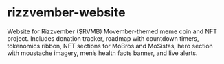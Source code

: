 # rizzvember-website
Website for Rizzvember ($RVMB) Movember-themed meme coin and NFT project. Includes donation tracker, roadmap with countdown timers, tokenomics ribbon, NFT sections for MoBros and MoSistas, hero section with moustache imagery, men’s health facts banner, and live alerts.
